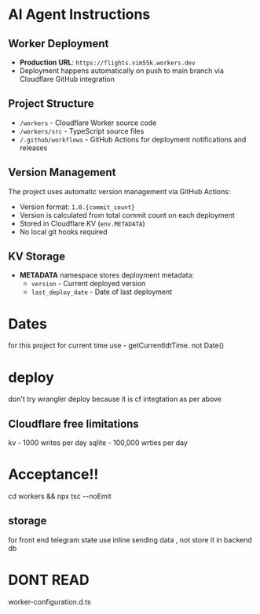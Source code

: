 # AI Agent Instructions

## Worker Deployment

- **Production URL**: `https://flights.vim55k.workers.dev`
- Deployment happens automatically on push to main branch via Cloudflare GitHub integration

## Project Structure

- `/workers` - Cloudflare Worker source code
- `/workers/src` - TypeScript source files
- `/.github/workflows` - GitHub Actions for deployment notifications and releases

## Version Management

The project uses automatic version management via GitHub Actions:

- Version format: `1.0.{commit_count}`
- Version is calculated from total commit count on each deployment
- Stored in Cloudflare KV (`env.METADATA`)
- No local git hooks required

## KV Storage

- **METADATA** namespace stores deployment metadata:
    - `version` - Current deployed version
    - `last_deploy_date` - Date of last deployment

# Dates

for this project for current time use - getCurrentIdtTime. not Date()

# deploy

don't try wrangler deploy because it is cf integtation as per above

## Cloudflare free limitations

kv - 1000 writes per day
sqlite - 100,000 wrties per day

# Acceptance!!

cd workers && npx tsc --noEmit

## storage

for front end telegram state use inline sending data , not store it in backend db

# DONT READ

worker-configuration.d.ts
